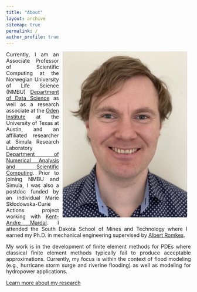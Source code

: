 ```yaml
---
title: "About"
layout: archive
sitemap: true
permalink: /
author_profile: true
---
```


<img src="/assets/images/EV_new.jpg" width="340px" alt="Eirik Valseth" align="right" style="display:block;margin-bottom:10px;margin-left:auto;margin-right:auto;padding-left: 10px;padding-right: 10px;" z-index="1" />
 
<!-- # About -->

<p style="text-align: justify; padding-right: 10px;">
Currently, I am an Associate Professor of Scientific Computing at the Norwegian University of Life Science (NMBU) <a href="https://www.nmbu.no/fakultet/realtek/om/institutter/datavitenskap">Department of Data Science</a> as well as a research associate at the  <a href="https://www.oden.utexas.edu">Oden Institute</a> at the University of Texas at Austin, and an affiliated researcher at Simula Research Laboratory <a href="https://www.simula.no/research/projects/department-numerical-analysis-and-scientific-computing">Department of Numerical Analysis and Scientific Computing</a>. Prior to joining NMBU and Simula, I was also a postdoc funded by an individual Marie Skłodowska-Curie Actions project working with <a href="https://kent-and.github.io">Kent-Andre Mardal</a>. 
I attended the South Dakota School of Mines and Technology where I earned my Ph.D. in mechanical engineering supervised by <a href="https://www.sdsmt.edu/Directories/Personnel/Romkes,-Albert/">Albert Romkes</a>.  
</p>



<p style="text-align: justify">
My work is in the development of finite element methods for PDEs where classical finite element methods typically fail to produce acceptable approximations. Currently, my focus is within the context of flood modeling (e.g., hurricane storm surge and riverine flooding) as well as modeling for hydropower applications.
</p>  

[Learn more about my research](/research/)
 
